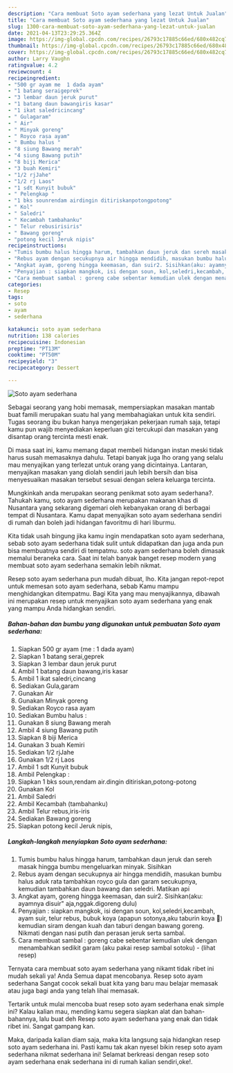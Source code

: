```yaml
---
description: "Cara membuat Soto ayam sederhana yang lezat Untuk Jualan"
title: "Cara membuat Soto ayam sederhana yang lezat Untuk Jualan"
slug: 1300-cara-membuat-soto-ayam-sederhana-yang-lezat-untuk-jualan
date: 2021-04-13T23:29:25.364Z
image: https://img-global.cpcdn.com/recipes/26793c17885c66ed/680x482cq70/soto-ayam-sederhana-foto-resep-utama.jpg
thumbnail: https://img-global.cpcdn.com/recipes/26793c17885c66ed/680x482cq70/soto-ayam-sederhana-foto-resep-utama.jpg
cover: https://img-global.cpcdn.com/recipes/26793c17885c66ed/680x482cq70/soto-ayam-sederhana-foto-resep-utama.jpg
author: Larry Vaughn
ratingvalue: 4.2
reviewcount: 4
recipeingredient:
- "500 gr ayam me  1 dada ayam"
- "1 batang seraigeprek"
- "3 lembar daun jeruk purut"
- "1 batang daun bawangiris kasar"
- "1 ikat saledricincang"
- " Gulagaram"
- " Air"
- " Minyak goreng"
- " Royco rasa ayam"
- " Bumbu halus "
- "8 siung Bawang merah"
- "4 siung Bawang putih"
- "8 biji Merica"
- "3 buah Kemiri"
- "1/2 rjJahe"
- "1/2 rj Laos"
- "1 sdt Kunyit bubuk"
- " Pelengkap "
- "1 bks sounrendam airdingin ditiriskanpotongpotong"
- " Kol"
- " Saledri"
- " Kecambah tambahanku"
- " Telur rebusirisiris"
- " Bawang goreng"
- "potong kecil Jeruk nipis"
recipeinstructions:
- "Tumis bumbu halus hingga harum, tambahkan daun jeruk dan sereh masak hingga bumbu mengeluarkan minyak. Sisihkan"
- "Rebus ayam dengan secukupnya air hingga mendidih, masukan bumbu halus aduk rata tambahkan royco gula dan garam secukupnya, kemudian tambahkan daun bawang dan seledri. Matikan api"
- "Angkat ayam, goreng hingga keemasan, dan suir2. Sisihkan(aku: ayamnya disuir&#34; aja,nggak.digoreng dulu)"
- "Penyajian : siapkan mangkok, isi dengan soun, kol,seledri,kecambah, ayam suir, telur rebus, bubuk koya (apapun sotonya,aku taburin koya 🤣) kemudian siram dengan kuah dan taburi dengan bawang goreng. Nikmati dengan nasi putih dan perasan jeruk serta sambal."
- "Cara membuat sambal : goreng cabe sebentar kemudian ulek dengan menambahkan sedikit garam (aku pakai resep sambal sotoku)           (lihat resep)"
categories:
- Resep
tags:
- soto
- ayam
- sederhana

katakunci: soto ayam sederhana 
nutrition: 138 calories
recipecuisine: Indonesian
preptime: "PT13M"
cooktime: "PT50M"
recipeyield: "3"
recipecategory: Dessert

---
```



![Soto ayam sederhana](https://img-global.cpcdn.com/recipes/26793c17885c66ed/680x482cq70/soto-ayam-sederhana-foto-resep-utama.jpg)

Sebagai seorang yang hobi memasak, mempersiapkan masakan mantab buat famili merupakan suatu hal yang membahagiakan untuk kita sendiri. Tugas seorang ibu bukan hanya mengerjakan pekerjaan rumah saja, tetapi kamu pun wajib menyediakan keperluan gizi tercukupi dan masakan yang disantap orang tercinta mesti enak.

Di masa  saat ini, kamu memang dapat membeli hidangan instan meski tidak harus susah memasaknya dahulu. Tetapi banyak juga lho orang yang selalu mau menyajikan yang terlezat untuk orang yang dicintainya. Lantaran, menyajikan masakan yang diolah sendiri jauh lebih bersih dan bisa menyesuaikan masakan tersebut sesuai dengan selera keluarga tercinta. 



Mungkinkah anda merupakan seorang penikmat soto ayam sederhana?. Tahukah kamu, soto ayam sederhana merupakan makanan khas di Nusantara yang sekarang digemari oleh kebanyakan orang di berbagai tempat di Nusantara. Kamu dapat menyajikan soto ayam sederhana sendiri di rumah dan boleh jadi hidangan favoritmu di hari liburmu.

Kita tidak usah bingung jika kamu ingin mendapatkan soto ayam sederhana, sebab soto ayam sederhana tidak sulit untuk didapatkan dan juga anda pun bisa membuatnya sendiri di tempatmu. soto ayam sederhana boleh dimasak memalui beraneka cara. Saat ini telah banyak banget resep modern yang membuat soto ayam sederhana semakin lebih nikmat.

Resep soto ayam sederhana pun mudah dibuat, lho. Kita jangan repot-repot untuk memesan soto ayam sederhana, sebab Kamu mampu menghidangkan ditempatmu. Bagi Kita yang mau menyajikannya, dibawah ini merupakan resep untuk menyajikan soto ayam sederhana yang enak yang mampu Anda hidangkan sendiri.

<!--inarticleads1-->

##### Bahan-bahan dan bumbu yang digunakan untuk pembuatan Soto ayam sederhana:

1. Siapkan 500 gr ayam (me : 1 dada ayam)
1. Siapkan 1 batang serai,geprek
1. Siapkan 3 lembar daun jeruk purut
1. Ambil 1 batang daun bawang,iris kasar
1. Ambil 1 ikat saledri,cincang
1. Sediakan  Gula,garam
1. Gunakan  Air
1. Gunakan  Minyak goreng
1. Sediakan  Royco rasa ayam
1. Sediakan  Bumbu halus :
1. Gunakan 8 siung Bawang merah
1. Ambil 4 siung Bawang putih
1. Siapkan 8 biji Merica
1. Gunakan 3 buah Kemiri
1. Sediakan 1/2 rjJahe
1. Gunakan 1/2 rj Laos
1. Ambil 1 sdt Kunyit bubuk
1. Ambil  Pelengkap :
1. Siapkan 1 bks soun,rendam air.dingin ditiriskan,potong-potong
1. Gunakan  Kol
1. Ambil  Saledri
1. Ambil  Kecambah (tambahanku)
1. Ambil  Telur rebus,iris-iris
1. Sediakan  Bawang goreng
1. Siapkan potong kecil Jeruk nipis,




<!--inarticleads2-->

##### Langkah-langkah menyiapkan Soto ayam sederhana:

1. Tumis bumbu halus hingga harum, tambahkan daun jeruk dan sereh masak hingga bumbu mengeluarkan minyak. Sisihkan
1. Rebus ayam dengan secukupnya air hingga mendidih, masukan bumbu halus aduk rata tambahkan royco gula dan garam secukupnya, kemudian tambahkan daun bawang dan seledri. Matikan api
1. Angkat ayam, goreng hingga keemasan, dan suir2. Sisihkan(aku: ayamnya disuir&#34; aja,nggak.digoreng dulu)
1. Penyajian : siapkan mangkok, isi dengan soun, kol,seledri,kecambah, ayam suir, telur rebus, bubuk koya (apapun sotonya,aku taburin koya 🤣) kemudian siram dengan kuah dan taburi dengan bawang goreng. Nikmati dengan nasi putih dan perasan jeruk serta sambal.
1. Cara membuat sambal : goreng cabe sebentar kemudian ulek dengan menambahkan sedikit garam (aku pakai resep sambal sotoku) -           (lihat resep)




Ternyata cara membuat soto ayam sederhana yang nikamt tidak ribet ini mudah sekali ya! Anda Semua dapat mencobanya. Resep soto ayam sederhana Sangat cocok sekali buat kita yang baru mau belajar memasak atau juga bagi anda yang telah lihai memasak.

Tertarik untuk mulai mencoba buat resep soto ayam sederhana enak simple ini? Kalau kalian mau, mending kamu segera siapkan alat dan bahan-bahannya, lalu buat deh Resep soto ayam sederhana yang enak dan tidak ribet ini. Sangat gampang kan. 

Maka, daripada kalian diam saja, maka kita langsung saja hidangkan resep soto ayam sederhana ini. Pasti kamu tak akan nyesel bikin resep soto ayam sederhana nikmat sederhana ini! Selamat berkreasi dengan resep soto ayam sederhana enak sederhana ini di rumah kalian sendiri,oke!.

